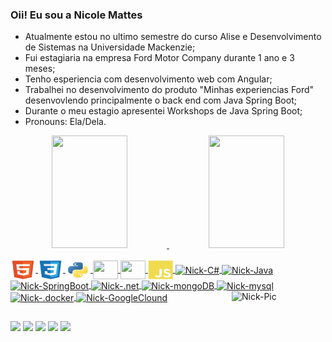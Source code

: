 ### Oii! Eu sou a Nicole Mattes 

- Atualmente estou no ultimo semestre do curso Alise e Desenvolvimento de Sistemas na Universidade Mackenzie;
- Fui estagiaria na empresa Ford Motor Company durante 1 ano e 3 meses;
- Tenho esperiencia com desenvolvimento web com Angular;
- Trabalhei no desenvolvimento do produto "Minhas experiencias Ford" desenvovlendo principalmente o back end com Java Spring Boot;
- Durante o meu estagio apresentei Workshops de Java Spring Boot;
- Pronouns: Ela/Dela.

<div align="center">
  <a href="https://github.com/NicoleMattes">
  <img height="180em" width="49%"  src="https://github-readme-stats.vercel.app/api?username=NicoleMattes&show_icons=true&theme=radical&include_all_commits=true&count_private=true"/>
  <img height="180em" img width="49%" src="https://github-readme-stats.vercel.app/api/top-langs/?username=NicoleMattes&layout=compact&langs_count=7&theme=radical"/>
</div>
  
  <div style="display: inline_block"><br>
    <img align="center" alt="Nick-HTML" height="30" width="40" src="https://raw.githubusercontent.com/devicons/devicon/master/icons/html5/html5-original.svg">
    <img align="center" alt="Nick-CSS" height="30" width="40" src="https://raw.githubusercontent.com/devicons/devicon/master/icons/css3/css3-original.svg">
    <img align="center" alt="Nick-Python" height="30" width="40" src="https://raw.githubusercontent.com/devicons/devicon/master/icons/python/python-original.svg">
    <img align="center" alt"Nick-Angular" height="30" width="40" src="https://cdn.jsdelivr.net/gh/devicons/devicon/icons/angularjs/angularjs-original.svg">
    <img align="center" alt"Nick-TypeScript" height="30" width="40" src="https://cdn.jsdelivr.net/gh/devicons/devicon/icons/typescript/typescript-original.svg" />
    <img align="center" alt="Nick-Js" height="30" width="40" src="https://raw.githubusercontent.com/devicons/devicon/master/icons/javascript/javascript-plain.svg">
    <img align="center" alt="Nick-C#" height="30" width="40" src="https://cdn.jsdelivr.net/gh/devicons/devicon/icons/csharp/csharp-original.svg">
    <img align="center" alt="Nick-Java" height="30" width="40" src= "https://cdn.jsdelivr.net/gh/devicons/devicon/icons/java/java-original.svg">
    <img align="center" alt="Nick-SpringBoot" height="30" width="40" src= "https://cdn.jsdelivr.net/gh/devicons/devicon/icons/spring/spring-original.svg">
    <img align="center" alt="Nick-.net" height="30" width="40" src="https://cdn.jsdelivr.net/gh/devicons/devicon/icons/dotnetcore/dotnetcore-original.svg">
    <img align="center" alt="Nick-mongoDB" height="30" width="40" src="https://cdn.jsdelivr.net/gh/devicons/devicon/icons/mongodb/mongodb-original.svg">
    <img align="center" alt="Nick-mysql" height="30" width="40" src="https://cdn.jsdelivr.net/gh/devicons/devicon/icons/mysql/mysql-original.svg">
    <img align="center" alt="Nick-.docker" height="30" width="40" src="https://cdn.jsdelivr.net/gh/devicons/devicon/icons/docker/docker-original.svg">
    <img align="center" alt="Nick-GoogleClound" height="30" width="40" src= "https://cdn.jsdelivr.net/gh/devicons/devicon/icons/googlecloud/googlecloud-original-wordmark.svg">
    <img align="right" alt="Nick-Pic" height="150" width="150" src="https://user-images.githubusercontent.com/95726409/172015136-dd6df690-08c5-47f2-8412-e52120bd1505.png">
    
</div>

  
  ##
  
  <div>
  <a href = ""><img src="https://img.shields.io/badge/-Gmail-%23333?style=for-the-badge&logo=gmail&logoColor=white" target="_blank"></a>
  <a href="https://www.instagram.com/nicolemafonso/" target="_blank"><img src="https://img.shields.io/badge/-Instagram-%23E4405F?style=for-the-badge&logo=instagram&logoColor=white" target="_blank"></a>
  <a href="https://www.twitch.tv/niickma" target="_blank"><img src="https://img.shields.io/badge/Twitch-9146FF?style=for-the-badge&logo=twitch&logoColor=white" target="_blank"></a>
  <a href="https://www.linkedin.com/in/nicole-mattes-afonso-1bb153237/" target="_blank"><img src="https://img.shields.io/badge/-LinkedIn-%230077B5?style=for-the-badge&logo=linkedin&logoColor=white" target="_blank"></a> 
  <a href="https://www.tiktok.com/@niickma_" target="_blank"><img src="https://img.shields.io/badge/TikTok-000000?style=for-the-badge&logo=tiktok&logoColor=white" target="_blank"></a>
  </div>
  
